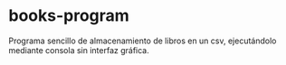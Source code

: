 # books-program
Programa sencillo de almacenamiento de libros en un csv, ejecutándolo mediante consola sin interfaz gráfica.
